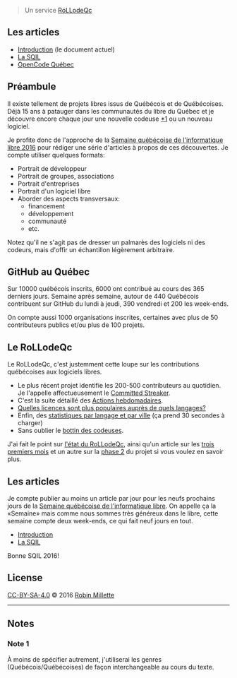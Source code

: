 > Un service [RoLLodeQc][]

## Les articles

* [Introduction][snapshot-rollodeqc-1] (le document actuel)
* [La SQIL][snapshot-rollodeqc-2]
* [OpenCode Québec][snapshot-rollodeqc-3]

## Préambule
Il existe tellement de projets libres issus de Québécois et de Québécoises.
Déjà 15 ans à patauger dans les communautés du libre du Québec et
je découvre encore chaque jour une nouvelle codeuse [*1][] ou un nouveau logiciel.

Je profite donc de l'approche de la
[Semaine québécoise de l'informatique libre 2016][SQIL] pour rédiger
une série d'articles à propos de ces découvertes. Je compte utiliser
quelques formats:

* Portrait de développeur
* Portrait de groupes, associations
* Portrait d'entreprises
* Portrait d'un logiciel libre
* Aborder des aspects transversaux:
  * financement
  * développement
  * communauté
  * etc.

Notez qu'il ne s'agit pas de dresser un palmarès des logiciels
ni des codeurs, mais d'offir un échantillon légèrement arbitraire.

## GitHub au Québec
Sur 10000 québécois inscrits, 6000 ont contribué au cours des
365 derniers jours. Semaine après semaine, autour de 440 Québécois
contribuent sur GitHub du lundi à jeudi, 390 vendredi et
200 les week-ends.

On compte aussi 1000 organisations inscrites, certaines avec plus de
50 contributeurs publics et/ou plus de 100 projets.

## Le RoLLodeQc
Le RoLLodeQc, c'est justemment cette loupe sur les contributions
québécoises aux logiciels libres.

* Le plus récent projet identifie les 200-500 contributeurs au quotidien.
Je l'appelle affectueusement le [Committed Streaker][].
* C'est la suite détaillé des [Actions hebdomadaires][].
* [Quelles licences sont plus populaires auprès de quels langages?][licences-par-langage]
* Enfin, des [statistiques par langage et par ville][stats] (ça prend 30 secondes à charger)
* Sans oublier le [bottin des codeuses][bottin].

J'ai fait le point sur [l'état du RoLLodeQc][le-point], ainsi qu'un article
sur les [trois premiers mois][] et un autre sur la [phase 2] du projet
si vous voulez en savoir plus.

## Les articles
Je compte publier au moins un article par jour pour les neufs prochains
jours de la [Semaine québécoise de l'informatique libre][SQIL]. On appelle
ça la «Semaine» mais comme nous sommes très généreux dans le libre,
cette semaine compte deux week-ends, ce qui fait neuf jours en tout.

* [Introduction][snapshot-rollodeqc-1]
* [La SQIL][snapshot-rollodeqc-2]

Bonne SQIL 2016!

## License
[CC-BY-SA-4.0][] © 2016 [Robin Millette][]

------

## Notes
### Note 1
À moins de spécifier autrement, j'utiliserai les genres (Québécois/Québécoises)
de façon interchangeable au cours du texte.

[*1]: #note-1
[SQIL]: <http://2016.sqil.info/>
[CC-BY-SA-4.0]: cc-by-sa.md
[Robin Millette]: /
[RoLLodeQc]: <http://www.rollodeqc.com/>
[Committed Streaker]: <https://streaker.rollodeqc.com/>
[Actions hebdomadaires]: <http://lab.rollodeqc.com/actions-hebdo/>
[licences-par-langage]: <http://lab.rollodeqc.com/licences-par-langage.html>
[stats]: <http://lab.rollodeqc.com/>
[bottin]: <http://dev.rollodeqc.com/>
[le-point]: <http://lepoint.rollodeqc.com/>
[trois premiers mois]: /rollodeqc-3-premiers-mois
[phase 2]: /rollodeqc-phase-2
[snapshot-rollodeqc-1]: /snapshot-rollodeqc-1
[snapshot-rollodeqc-2]: /snapshot-rollodeqc-2
[snapshot-rollodeqc-3]: /snapshot-rollodeqc-3
